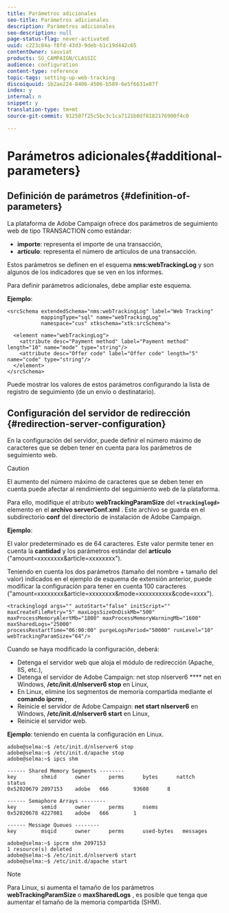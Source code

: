 ```yaml
---
title: Parámetros adicionales
seo-title: Parámetros adicionales
description: Parámetros adicionales
seo-description: null
page-status-flag: never-activated
uuid: c223c84a-f8fd-43d3-9deb-b1c19d442c65
contentOwner: sauviat
products: SG_CAMPAIGN/CLASSIC
audience: configuration
content-type: reference
topic-tags: setting-up-web-tracking
discoiquuid: 1b2ae224-8406-4506-b589-6e5f6631e87f
index: y
internal: n
snippet: y
translation-type: tm+mt
source-git-commit: 912507f25c5bc3c1ca7121b0df8182176900f4c0

---
```



# Parámetros adicionales{#additional-parameters}

## Definición de parámetros {#definition-of-parameters}

La plataforma de Adobe Campaign ofrece dos parámetros de seguimiento web de tipo TRANSACTION como estándar:

* **importe**: representa el importe de una transacción,
* **artículo**: representa el número de artículos de una transacción.

Estos parámetros se definen en el esquema **nms:webTrackingLog** y son algunos de los indicadores que se ven en los informes.

Para definir parámetros adicionales, debe ampliar este esquema.

**Ejemplo**:

```
<srcSchema extendedSchema="nms:webTrackingLog" label="Web Tracking"
           mappingType="sql" name="webTrackingLog" 
           namespace="cus" xtkschema="xtk:srcSchema">

  <element name="webTrackingLog">
    <attribute desc="Payment method" label="Payment method" length="10" name="mode" type="string"/>
    <attribute desc="Offer code" label="Offer code" length="5" name="code" type="string"/>
  </element>
</srcSchema>
```

Puede mostrar los valores de estos parámetros configurando la lista de registro de seguimiento (de un envío o destinatario).

## Configuración del servidor de redirección {#redirection-server-configuration}

En la configuración del servidor, puede definir el número máximo de caracteres que se deben tener en cuenta para los parámetros de seguimiento web.

>[!CAUTION]
>
>El aumento del número máximo de caracteres que se deben tener en cuenta puede afectar al rendimiento del seguimiento web de la plataforma.

Para ello, modifique el atributo **webTrackingParamSize** del **`<trackinglogd>`** elemento en el **archivo serverConf.xml** . Este archivo se guarda en el subdirectorio **conf** del directorio de instalación de Adobe Campaign.

**Ejemplo**:

El valor predeterminado es de 64 caracteres. Este valor permite tener en cuenta la **cantidad** y los parámetros estándar del **artículo** (&quot;amount=xxxxxxxx&amp;article=xxxxxxxx&quot;).

Teniendo en cuenta los dos parámetros (tamaño del nombre + tamaño del valor) indicados en el ejemplo de esquema de extensión anterior, puede modificar la configuración para tener en cuenta 100 caracteres (&quot;amount=xxxxxxxx&amp;article=xxxxxxxx&amp;mode=xxxxxxxxxx&amp;code=xxxx&quot;).

```
<trackinglogd args="" autoStart="false" initScript="" maxCreateFileRetry="5" maxLogsSizeOnDiskMb="500"
maxProcessMemoryAlertMb="1800" maxProcessMemoryWarningMb="1600" maxSharedLogs="25000"
processRestartTime="06:00:00" purgeLogsPeriod="50000" runLevel="10"
webTrackingParamSize="64"/>
```

Cuando se haya modificado la configuración, deberá:

* Detenga el servidor web que aloja el módulo de redirección (Apache, IIS, etc.),
* Detenga el servidor de Adobe Campaign: net stop nlserver6 **** net en Windows, **/etc/init.d/nlserver6 stop** en Linux,
* En Linux, elimine los segmentos de memoria compartida mediante el **comando ipcrm** ,
* Reinicie el servidor de Adobe Campaign: **net start nlserver6** en Windows, **/etc/init.d/nlserver6 start** en Linux,
* Reinicie el servidor web.

**Ejemplo**: teniendo en cuenta la configuración en Linux.

```
adobe@selma:~$ /etc/init.d/nlserver6 stop
adobe@selma:~$ /etc/init.d/apache stop
adobe@selma:~$ ipcs shm

------ Shared Memory Segments --------
key        shmid      owner      perms      bytes      nattch     status      
0x52020679 2097153    adobe   666        93608      8                       

------ Semaphore Arrays --------
key        semid      owner      perms      nsems     
0x52020678 4227081    adobe   666        1         

------ Message Queues --------
key        msqid      owner      perms      used-bytes   messages    

adobe@selma:~$ ipcrm shm 2097153                             
1 resource(s) deleted
adobe@selma:~$ /etc/init.d/nlserver6 start
adobe@selma:~$ /etc/init.d/apache start
```

>[!NOTE]
>
>Para Linux, si aumenta el tamaño de los parámetros **webTrackingParamSize** o **maxSharedLogs** , es posible que tenga que aumentar el tamaño de la memoria compartida (SHM).

